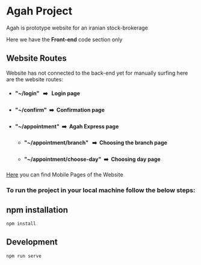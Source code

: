 # Agah Project 
Agah is prototype website for an iranian stock-brokerage

Here we have the **Front-end** code section only 

## Website Routes 
Website has not connected to the back-end yet
for manually surfing here are the website routes:
- ####  "~/login" &nbsp;&nbsp;➡️️️ &nbsp; **Login page**
- ####  "~/confirm"&nbsp;&nbsp;➡️️️ &nbsp;**Confirmation page**
- ####  "~/appointment"&nbsp;&nbsp;➡️️️ &nbsp;**Agah Express page**
    - ####  "~/appointment/branch" &nbsp;&nbsp;➡️️️ &nbsp;**Choosing the branch page** 
    - ####  "~/appointment/choose-day"&nbsp;&nbsp;➡️️️ &nbsp;**Choosing day page**

[Here](https://dribbble.com/shots/18330113-Agah-Responsive?added_first_shot=true&new_shot_upload=true&utm_source=Clipboard_Shot&utm_campaign=just_dreamer77&utm_content=Agah%20Responsive&utm_medium=Social_Share&utm_source=Clipboard_Shot&utm_campaign=just_dreamer77&utm_content=Agah%20Responsive&utm_medium=Social_Share)
you can find Mobile Pages of the Website
### To run the project in your local machine follow the below steps: 
## npm installation
```
npm install
```
## Development
```
npm run serve
```



